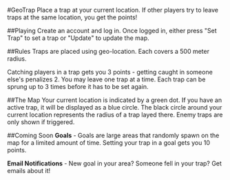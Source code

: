 #GeoTrap
Place a trap at your current location.  If other players try to leave traps at the same location, you get the points!

##Playing
Create an account and log in.  Once logged in, either press "Set Trap" to set a trap or "Update" to update the map.

##Rules
Traps are placed using geo-location.  Each covers a 500 meter radius.  

Catching players in a trap gets you 3 points - getting caught in someone else's penalizes 2.  You may leave one trap at a time.  Each trap can be sprung up to 3 times before it has to be set again.

##The Map
Your current location is indicated by a green dot.  If you have an active trap, it will be displayed as a blue circle.  The black circle around your current location represents the radius of a trap layed there.  Enemy traps are only shown if triggered.

##Coming Soon
**Goals** - Goals are large areas that randomly spawn on the map for a limited amount of time.  Setting your trap in a goal gets you 10 points.

**Email Notifications** - New goal in your area?  Someone fell in your trap?  Get emails about it!
